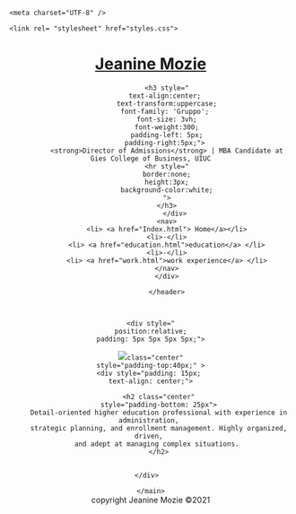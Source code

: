 <!DOCTYPE html>
<html>

<head>
		

	<meta charset="UTF-8" />
	
	<link rel= "stylesheet" href="styles.css">

</head>



<body>
		<header> <h1 ><a id="main-header" href="index.html"> Jeanine Mozie</a></h1>
			
			
			<h3 style="
			text-align:center; 
			text-transform:uppercase;
			font-family: 'Gruppo'; 
			font-size: 3vh;
			font-weight:300;
			padding-left: 5px;
			padding-right:5px;"> 
			<strong>Director of Admissions</strong> | MBA Candidate at Gies College of Business, UIUC
			<hr style="
			border:none;
			height:3px;
			background-color:white;
			">
			</h3>
				</div>
			<nav>
			<li> <a href="Index.html"> Home</a></li>
			<li>-</li>
			<li> <a href="education.html">education</a> </li>
			<li>-</li>
			<li> <a href="work.html">work experience</a> </li>
			</nav>
			</div>
			
			</header>



	<div style="
	position:relative;
	padding: 5px 5px 5px 5px;">

<main> 
	<img class="center " src="https://photos.smugmug.com/photos/i-bDPCwTG/0/X5/i-bDPCwTG-X5.jpg" 
	 
	class="center"
	style="padding-top:40px;" >
	<div style="padding: 15px; 
	text-align: center;">
		
		<h2 class="center"
		style="padding-bottom: 25px">
		Detail-oriented higher education professional with experience in administration, 
		strategic planning, and enrollment management. Highly organized, driven, 
		and adept at managing complex situations. 
		</h2>
	

	</div>	
	
	</main>


</body>

<footer>
	copyright Jeanine Mozie ©2021
</footer>


</html>